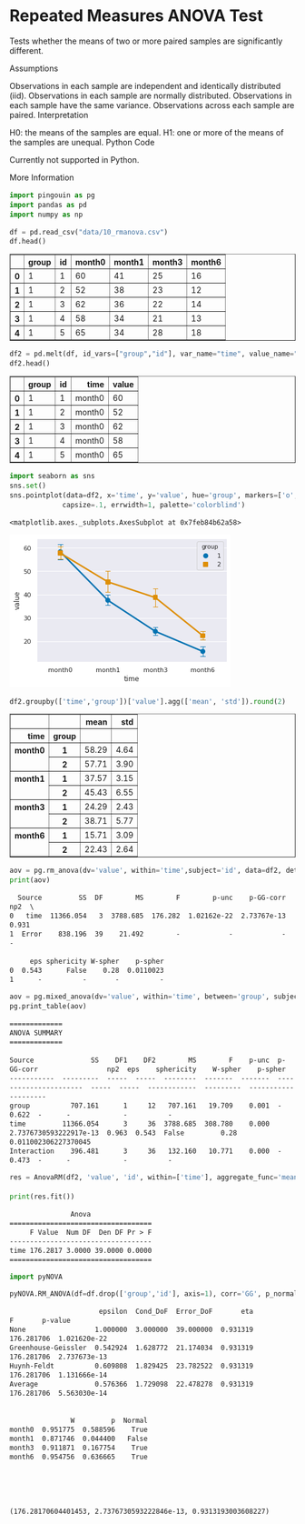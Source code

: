 # Repeated Measures ANOVA Test
Tests whether the means of two or more paired samples are significantly different.

Assumptions

Observations in each sample are independent and identically distributed (iid).
Observations in each sample are normally distributed.
Observations in each sample have the same variance.
Observations across each sample are paired.
Interpretation

H0: the means of the samples are equal.
H1: one or more of the means of the samples are unequal.
Python Code

Currently not supported in Python.

More Information


```python
import pingouin as pg
import pandas as pd
import numpy as np
```


```python
df = pd.read_csv("data/10_rmanova.csv")
df.head()
```




<div>
<style scoped>
    .dataframe tbody tr th:only-of-type {
        vertical-align: middle;
    }

    .dataframe tbody tr th {
        vertical-align: top;
    }

    .dataframe thead th {
        text-align: right;
    }
</style>
<table border="1" class="dataframe">
  <thead>
    <tr style="text-align: right;">
      <th></th>
      <th>group</th>
      <th>id</th>
      <th>month0</th>
      <th>month1</th>
      <th>month3</th>
      <th>month6</th>
    </tr>
  </thead>
  <tbody>
    <tr>
      <th>0</th>
      <td>1</td>
      <td>1</td>
      <td>60</td>
      <td>41</td>
      <td>25</td>
      <td>16</td>
    </tr>
    <tr>
      <th>1</th>
      <td>1</td>
      <td>2</td>
      <td>52</td>
      <td>38</td>
      <td>23</td>
      <td>12</td>
    </tr>
    <tr>
      <th>2</th>
      <td>1</td>
      <td>3</td>
      <td>62</td>
      <td>36</td>
      <td>22</td>
      <td>14</td>
    </tr>
    <tr>
      <th>3</th>
      <td>1</td>
      <td>4</td>
      <td>58</td>
      <td>34</td>
      <td>21</td>
      <td>13</td>
    </tr>
    <tr>
      <th>4</th>
      <td>1</td>
      <td>5</td>
      <td>65</td>
      <td>34</td>
      <td>28</td>
      <td>18</td>
    </tr>
  </tbody>
</table>
</div>




```python
df2 = pd.melt(df, id_vars=["group","id"], var_name="time", value_name="value")
df2.head()
```




<div>
<style scoped>
    .dataframe tbody tr th:only-of-type {
        vertical-align: middle;
    }

    .dataframe tbody tr th {
        vertical-align: top;
    }

    .dataframe thead th {
        text-align: right;
    }
</style>
<table border="1" class="dataframe">
  <thead>
    <tr style="text-align: right;">
      <th></th>
      <th>group</th>
      <th>id</th>
      <th>time</th>
      <th>value</th>
    </tr>
  </thead>
  <tbody>
    <tr>
      <th>0</th>
      <td>1</td>
      <td>1</td>
      <td>month0</td>
      <td>60</td>
    </tr>
    <tr>
      <th>1</th>
      <td>1</td>
      <td>2</td>
      <td>month0</td>
      <td>52</td>
    </tr>
    <tr>
      <th>2</th>
      <td>1</td>
      <td>3</td>
      <td>month0</td>
      <td>62</td>
    </tr>
    <tr>
      <th>3</th>
      <td>1</td>
      <td>4</td>
      <td>month0</td>
      <td>58</td>
    </tr>
    <tr>
      <th>4</th>
      <td>1</td>
      <td>5</td>
      <td>month0</td>
      <td>65</td>
    </tr>
  </tbody>
</table>
</div>




```python
import seaborn as sns
sns.set()
sns.pointplot(data=df2, x='time', y='value', hue='group', markers=['o','s'],
             capsize=.1, errwidth=1, palette='colorblind')
```




    <matplotlib.axes._subplots.AxesSubplot at 0x7feb84b62a58>




    
![png](repeated_measures_anova_files/repeated_measures_anova_4_1.png)
    



```python
df2.groupby(['time','group'])['value'].agg(['mean', 'std']).round(2)
```




<div>
<style scoped>
    .dataframe tbody tr th:only-of-type {
        vertical-align: middle;
    }

    .dataframe tbody tr th {
        vertical-align: top;
    }

    .dataframe thead th {
        text-align: right;
    }
</style>
<table border="1" class="dataframe">
  <thead>
    <tr style="text-align: right;">
      <th></th>
      <th></th>
      <th>mean</th>
      <th>std</th>
    </tr>
    <tr>
      <th>time</th>
      <th>group</th>
      <th></th>
      <th></th>
    </tr>
  </thead>
  <tbody>
    <tr>
      <th rowspan="2" valign="top">month0</th>
      <th>1</th>
      <td>58.29</td>
      <td>4.64</td>
    </tr>
    <tr>
      <th>2</th>
      <td>57.71</td>
      <td>3.90</td>
    </tr>
    <tr>
      <th rowspan="2" valign="top">month1</th>
      <th>1</th>
      <td>37.57</td>
      <td>3.15</td>
    </tr>
    <tr>
      <th>2</th>
      <td>45.43</td>
      <td>6.55</td>
    </tr>
    <tr>
      <th rowspan="2" valign="top">month3</th>
      <th>1</th>
      <td>24.29</td>
      <td>2.43</td>
    </tr>
    <tr>
      <th>2</th>
      <td>38.71</td>
      <td>5.77</td>
    </tr>
    <tr>
      <th rowspan="2" valign="top">month6</th>
      <th>1</th>
      <td>15.71</td>
      <td>3.09</td>
    </tr>
    <tr>
      <th>2</th>
      <td>22.43</td>
      <td>2.64</td>
    </tr>
  </tbody>
</table>
</div>




```python
aov = pg.rm_anova(dv='value', within='time',subject='id', data=df2, detailed=True)
print(aov)
```

      Source         SS  DF        MS        F        p-unc    p-GG-corr    np2  \
    0   time  11366.054   3  3788.685  176.282  1.02162e-22  2.73767e-13  0.931   
    1  Error    838.196  39    21.492        -            -            -      -   
    
         eps sphericity W-spher    p-spher  
    0  0.543      False    0.28  0.0110023  
    1      -          -       -          -  



```python
aov = pg.mixed_anova(dv='value', within='time', between='group', subject='id', data=df2)
pg.print_table(aov)
```

    
    =============
    ANOVA SUMMARY
    =============
    
    Source              SS    DF1    DF2        MS        F    p-unc  p-GG-corr                 np2  eps    sphericity    W-spher    p-spher
    -----------  ---------  -----  -----  --------  -------  -------  ----------------------  -----  -----  ------------  ---------  --------------------
    group          707.161      1     12   707.161   19.709    0.001  -                       0.622  -      -             -          -
    time         11366.054      3     36  3788.685  308.780    0.000  2.7376730593222917e-13  0.963  0.543  False         0.28       0.011002306227370045
    Interaction    396.481      3     36   132.160   10.771    0.000  -                       0.473  -      -             -          -
    



```python
res = AnovaRM(df2, 'value', 'id', within=['time'], aggregate_func='mean')

print(res.fit())
```

                   Anova
    ===================================
         F Value  Num DF  Den DF Pr > F
    -----------------------------------
    time 176.2817 3.0000 39.0000 0.0000
    ===================================
    



```python
import pyNOVA
```


```python
pyNOVA.RM_ANOVA(df=df.drop(['group','id'], axis=1), corr='GG', p_normal=0.05, print_table=True)
```

                          epsilon  Cond_DoF  Error_DoF       eta           F       p-value
    None                 1.000000  3.000000  39.000000  0.931319  176.281706  1.021620e-22
    Greenhouse-Geissler  0.542924  1.628772  21.174034  0.931319  176.281706  2.737673e-13
    Huynh-Feldt          0.609808  1.829425  23.782522  0.931319  176.281706  1.131666e-14
    Average              0.576366  1.729098  22.478278  0.931319  176.281706  5.563030e-14
    
    
                   W         p  Normal
    month0  0.951775  0.588596    True
    month1  0.871746  0.044400   False
    month3  0.911871  0.167754    True
    month6  0.954756  0.636665    True





    (176.28170604401453, 2.7376730593222846e-13, 0.9313193003608227)


